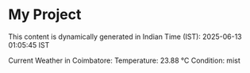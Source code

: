 # My Project

This content is dynamically generated in Indian Time (IST): 2025-06-13 01:05:45 IST


Current Weather in Coimbatore:
Temperature: 23.88 °C
Condition: mist
